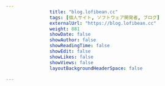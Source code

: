 ---
                title: "blog.lofibean.cc"
                tags: [個人サイト, ソフトウェア開発者, ブログ]
                externalUrl: "https://blog.lofibean.cc"
                weight: 881
                showDate: false
                showAuthor: false
                showReadingTime: false
                showEdit: false
                showLikes: false
                showViews: false
                layoutBackgroundHeaderSpace: false
                ---

